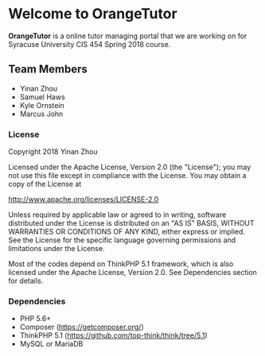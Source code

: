 # Welcome to OrangeTutor
**OrangeTutor** is a online tutor managing portal that we are working on for Syracuse University CIS 454 Spring 2018 course.

## Team Members

 - Yinan Zhou
 - Samuel Haws
 - Kyle Ornstein
 - Marcus John

### License
Copyright 2018 Yinan Zhou

Licensed under the Apache License, Version 2.0 (the "License");
you may not use this file except in compliance with the License.
You may obtain a copy of the License at

http://www.apache.org/licenses/LICENSE-2.0

Unless required by applicable law or agreed to in writing, software
distributed under the License is distributed on an "AS IS" BASIS,
WITHOUT WARRANTIES OR CONDITIONS OF ANY KIND, either express or implied.
See the License for the specific language governing permissions and
limitations under the License.

Most of the codes depend on ThinkPHP 5.1 framework, which is also
licensed under the Apache License, Version 2.0. See Dependencies
section for details.

### Dependencies
* PHP 5.6+
* Composer (https://getcomposer.org/)
* ThinkPHP 5.1 (https://github.com/top-think/think/tree/5.1)
* MySQL or MariaDB
